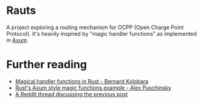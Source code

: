 # Rauts
A project exploring a routing mechanism for OCPP (Open Charge Point Protocol).
It's heavily inspired by "magic handler functions" as implemented in
[Axum](https://docs.rs/axum/latest/axum/#handlers).

# Further reading
* [Magical handler functions in Rust - Bernard Kolobara](https://lunatic.solutions/blog/magic-handler-functions-in-rust/)
* [Rust's Axum style magic functions example -  Alex Puschinsky](https://github.com/alexpusch/rust-magic-function-params)
* [A Reddit thread discussing the previous post](https://www.reddit.com/r/rust/comments/xornz5/axums_magical_handler_methods_amazed_me_when_i/)

